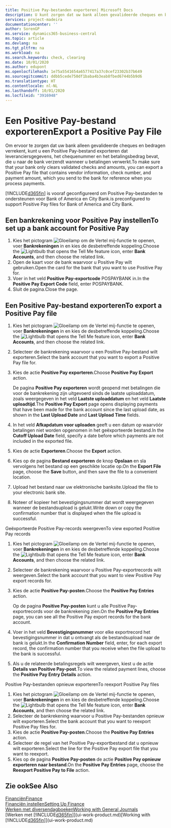 ```yaml
---
title: Positive Pay-bestanden exporteren| Microsoft Docs
description: U kunt zorgen dat uw bank alleen gevalideerde cheques en bedragen verrekent door een Positive Pay-bestand te exporteren dat gegevens over leveranciers en betalingen bevat.
services: project-madeira
documentationcenter: ''
author: SorenGP
ms.service: dynamics365-business-central
ms.topic: article
ms.devlang: na
ms.tgt_pltfrm: na
ms.workload: na
ms.search.keywords: check, clearing
ms.date: 10/01/2020
ms.author: edupont
ms.openlocfilehash: 1e75a5541654a6577417a37c0cef23302b37b649
ms.sourcegitcommit: ddbb5cede750df1baba4b3eab8fbed6744b5b9d6
ms.translationtype: HT
ms.contentlocale: nl-NL
ms.lasthandoff: 10/01/2020
ms.locfileid: "3916948"
---
```

# <a name="export-a-positive-pay-file"></a><span data-ttu-id="0d0c0-103">Een Positive Pay-bestand exporteren</span><span class="sxs-lookup"><span data-stu-id="0d0c0-103">Export a Positive Pay File</span></span>
<span data-ttu-id="0d0c0-104">Om ervoor te zorgen dat uw bank alleen gevalideerde cheques en bedragen verrekent, kunt u een Positive Pay-bestand exporteren dat leveranciersgegevens, het chequenummer en het betalingsbedrag bevat, die u naar de bank verzendt wanneer u betalingen verwerkt.</span><span class="sxs-lookup"><span data-stu-id="0d0c0-104">To make sure that your bank only clears validated checks and amounts, you can export a Positive Pay file that contains vendor information, check number, and payment amount, which you send to the bank for reference when you process payments.</span></span>

[!INCLUDE[d365fin](includes/d365fin_md.md)] <span data-ttu-id="0d0c0-105">is vooraf geconfigureerd om Positive Pay-bestanden te ondersteunen voor Bank of America en City Bank.</span><span class="sxs-lookup"><span data-stu-id="0d0c0-105">is preconfigured to support Positive Pay files for Bank of America and City Bank.</span></span>

## <a name="to-set-up-a-bank-account-for-positive-pay"></a><span data-ttu-id="0d0c0-106">Een bankrekening voor Positive Pay instellen</span><span class="sxs-lookup"><span data-stu-id="0d0c0-106">To set up a bank account for Positive Pay</span></span>
1. <span data-ttu-id="0d0c0-107">Kies het pictogram ![Gloeilamp om de Vertel mij-functie te openen](media/ui-search/search_small.png "Vertel me wat u wilt doen"), voer **Bankrekeningen** in en kies de desbetreffende koppeling.</span><span class="sxs-lookup"><span data-stu-id="0d0c0-107">Choose the ![Lightbulb that opens the Tell Me feature](media/ui-search/search_small.png "Tell me what you want to do") icon, enter **Bank Accounts**, and then choose the related link.</span></span>
2. <span data-ttu-id="0d0c0-108">Open de kaart voor de bank waarvoor u Positive Pay wilt gebruiken.</span><span class="sxs-lookup"><span data-stu-id="0d0c0-108">Open the card for the bank that you want to use Positive Pay for.</span></span>
3. <span data-ttu-id="0d0c0-109">Voer in het veld **Positive Pay-exportcode** POSPAYBANK in.</span><span class="sxs-lookup"><span data-stu-id="0d0c0-109">In the **Positive Pay Export Code** field, enter POSPAYBANK.</span></span>
4. <span data-ttu-id="0d0c0-110">Sluit de pagina.</span><span class="sxs-lookup"><span data-stu-id="0d0c0-110">Close the page.</span></span>

## <a name="to-export-a-positive-pay-file"></a><span data-ttu-id="0d0c0-111">Een Positive Pay-bestand exporteren</span><span class="sxs-lookup"><span data-stu-id="0d0c0-111">To export a Positive Pay file</span></span>
1. <span data-ttu-id="0d0c0-112">Kies het pictogram ![Gloeilamp om de Vertel mij-functie te openen](media/ui-search/search_small.png "Vertel me wat u wilt doen"), voer **Bankrekeningen** in en kies de desbetreffende koppeling.</span><span class="sxs-lookup"><span data-stu-id="0d0c0-112">Choose the ![Lightbulb that opens the Tell Me feature](media/ui-search/search_small.png "Tell me what you want to do") icon, enter **Bank Accounts**, and then choose the related link.</span></span>
2. <span data-ttu-id="0d0c0-113">Selecteer de bankrekening waarvoor u een Positive Pay-bestand wilt exporteren.</span><span class="sxs-lookup"><span data-stu-id="0d0c0-113">Select the bank account that you want to export a Positive Pay file for.</span></span>
3. <span data-ttu-id="0d0c0-114">Kies de actie **Positive Pay exporteren**.</span><span class="sxs-lookup"><span data-stu-id="0d0c0-114">Choose **Positive Pay Export** action.</span></span>

    <span data-ttu-id="0d0c0-115">De pagina **Positive Pay exporteren** wordt geopend met betalingen die voor de bankrekening zijn uitgevoerd sinds de laatste uploaddatum, zoals weergegeven in het veld **Laatste uploaddatum** en het veld **Laatste uploadtijd**.</span><span class="sxs-lookup"><span data-stu-id="0d0c0-115">The **Positive Pay Export** page opens displaying payments that have been made for the bank account since the last upload date, as shown in the **Last Upload Date** and **Last Upload Time** fields.</span></span>
4. <span data-ttu-id="0d0c0-116">In het veld **Afkapdatum voor uploaden** geeft u een datum op waarvóór betalingen niet worden opgenomen in het geëxporteerde bestand.</span><span class="sxs-lookup"><span data-stu-id="0d0c0-116">In the **Cutoff Upload Date** field, specify a date before which payments are not included in the exported file.</span></span>
5. <span data-ttu-id="0d0c0-117">Kies de actie **Exporteren**.</span><span class="sxs-lookup"><span data-stu-id="0d0c0-117">Choose the **Export** action.</span></span>
6. <span data-ttu-id="0d0c0-118">Kies op de pagina **Bestand exporteren** de knop **Opslaan** en sla vervolgens het bestand op een geschikte locatie op.</span><span class="sxs-lookup"><span data-stu-id="0d0c0-118">On the **Export File** page, choose the **Save** button, and then save the file to a convenient location.</span></span>
7. <span data-ttu-id="0d0c0-119">Upload het bestand naar uw elektronische banksite.</span><span class="sxs-lookup"><span data-stu-id="0d0c0-119">Upload the file to your electronic bank site.</span></span>
8. <span data-ttu-id="0d0c0-120">Noteer of kopieer het bevestigingsnummer dat wordt weergegeven wanneer de bestandsupload is gelukt.</span><span class="sxs-lookup"><span data-stu-id="0d0c0-120">Write down or copy the confirmation number that is displayed when the file upload is successful.</span></span>

<span data-ttu-id="0d0c0-121">Geëxporteerde Positive Pay-records weergeven</span><span class="sxs-lookup"><span data-stu-id="0d0c0-121">To view exported Positive Pay records</span></span>

1. <span data-ttu-id="0d0c0-122">Kies het pictogram ![Gloeilamp om de Vertel mij-functie te openen](media/ui-search/search_small.png "Vertel me wat u wilt doen"), voer **Bankrekeningen** in en kies de desbetreffende koppeling.</span><span class="sxs-lookup"><span data-stu-id="0d0c0-122">Choose the ![Lightbulb that opens the Tell Me feature](media/ui-search/search_small.png "Tell me what you want to do") icon, enter **Bank Accounts**, and then choose the related link.</span></span>
2. <span data-ttu-id="0d0c0-123">Selecteer de bankrekening waarvoor u Positive Pay-exportrecords wilt weergeven.</span><span class="sxs-lookup"><span data-stu-id="0d0c0-123">Select the bank account that you want to view Positive Pay export records for.</span></span>
3. <span data-ttu-id="0d0c0-124">Kies de actie **Positive Pay-posten**.</span><span class="sxs-lookup"><span data-stu-id="0d0c0-124">Choose the **Positive Pay Entries** action.</span></span>

    <span data-ttu-id="0d0c0-125">Op de pagina **Positive Pay-posten** kunt u alle Positive Pay-exportrecords voor de bankrekening zien.</span><span class="sxs-lookup"><span data-stu-id="0d0c0-125">On the **Positive Pay Entries** page, you can see all the Positive Pay export records for the bank account.</span></span>
4. <span data-ttu-id="0d0c0-126">Voer in het veld **Bevestigingsnummer** voor elke exportrecord het bevestigingsnummer in dat u ontvangt als de bestandsupload naar de bank is gelukt.</span><span class="sxs-lookup"><span data-stu-id="0d0c0-126">In the **Confirmation Number** field, enter, for each export record, the confirmation number that you receive when the file upload to the bank is successful.</span></span>
5. <span data-ttu-id="0d0c0-127">Als u de relateerde betalingsregels wilt weergeven, kiest u de actie **Details van Positive Pay-post**.</span><span class="sxs-lookup"><span data-stu-id="0d0c0-127">To view the related payment lines, choose the **Positive Pay Entry Details** action.</span></span>

<span data-ttu-id="0d0c0-128">Positive Pay-bestanden opnieuw exporteren</span><span class="sxs-lookup"><span data-stu-id="0d0c0-128">To reexport Positive Pay files</span></span>

1. <span data-ttu-id="0d0c0-129">Kies het pictogram ![Gloeilamp om de Vertel mij-functie te openen](media/ui-search/search_small.png "Vertel me wat u wilt doen"), voer **Bankrekeningen** in en kies de desbetreffende koppeling.</span><span class="sxs-lookup"><span data-stu-id="0d0c0-129">Choose the ![Lightbulb that opens the Tell Me feature](media/ui-search/search_small.png "Tell me what you want to do") icon, enter **Bank Accounts**, and then choose the related link.</span></span>
2. <span data-ttu-id="0d0c0-130">Selecteer de bankrekening waarvoor u Positive Pay-bestanden opnieuw wilt exporteren.</span><span class="sxs-lookup"><span data-stu-id="0d0c0-130">Select the bank account that you want to reexport Positive Pay files for.</span></span>
3. <span data-ttu-id="0d0c0-131">Kies de actie **Positive Pay-posten**.</span><span class="sxs-lookup"><span data-stu-id="0d0c0-131">Choose the **Positive Pay Entries** action.</span></span>
4. <span data-ttu-id="0d0c0-132">Selecteer de regel van het Positive Pay-exportbestand dat u opnieuw wilt exporteren.</span><span class="sxs-lookup"><span data-stu-id="0d0c0-132">Select the line for the Positive Pay export file that you want to reexport.</span></span>
5. <span data-ttu-id="0d0c0-133">Kies op de pagina **Positive Pay-posten** de actie **Positive Pay opnieuw exporteren naar bestand**.</span><span class="sxs-lookup"><span data-stu-id="0d0c0-133">On the **Positive Pay Entries** page, choose the **Reexport Positive Pay to File** action.</span></span>

## <a name="see-also"></a><span data-ttu-id="0d0c0-134">Zie ook</span><span class="sxs-lookup"><span data-stu-id="0d0c0-134">See Also</span></span>
[<span data-ttu-id="0d0c0-135">Financiën</span><span class="sxs-lookup"><span data-stu-id="0d0c0-135">Finance</span></span>](finance.md)  
[<span data-ttu-id="0d0c0-136">Financiën instellen</span><span class="sxs-lookup"><span data-stu-id="0d0c0-136">Setting Up Finance</span></span>](finance-setup-finance.md)  
[<span data-ttu-id="0d0c0-137">Werken met diversendagboeken</span><span class="sxs-lookup"><span data-stu-id="0d0c0-137">Working with General Journals</span></span>](ui-work-general-journals.md)  
<span data-ttu-id="0d0c0-138">[Werken met [!INCLUDE[d365fin](includes/d365fin_md.md)]](ui-work-product.md)</span><span class="sxs-lookup"><span data-stu-id="0d0c0-138">[Working with [!INCLUDE[d365fin](includes/d365fin_md.md)]](ui-work-product.md)</span></span>
